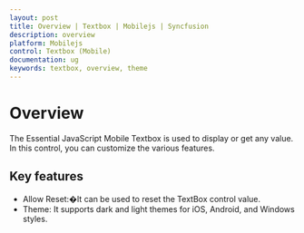 ```yaml
---
layout: post
title: Overview | Textbox | Mobilejs | Syncfusion
description: overview
platform: Mobilejs
control: Textbox (Mobile)
documentation: ug
keywords: textbox, overview, theme
---
```


# Overview

The Essential JavaScript Mobile Textbox is used to display or get any value. In this control, you can customize the various features.

## Key features

* Allow Reset:�It can be used to reset the TextBox control value.
* Theme: It supports dark and light themes for iOS, Android, and Windows styles.

